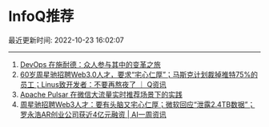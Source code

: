 # InfoQ推荐

最近更新时间: 2022-10-23 16:02:07

--- 
1. [DevOps 在施耐德：众人参与其中的变革之旅](https://www.infoq.cn/article/EahixYJRtoPSV4G1V1wk) 
2. [60岁周星驰招聘Web3.0人才，要求“宅心仁厚”；马斯克计划裁掉推特75%的员工；Linus致开发者：不要再熬夜了 ｜ Q资讯](https://www.infoq.cn/article/helHPDyExQfDC3hGtvJd) 
3. [Apache Pulsar 在微信大流量实时推荐场景下的实践](https://www.infoq.cn/article/LKBS54VlX2VtC9phdN0B) 
4. [周星驰招聘Web3人才：要有头脑又宅心仁厚；微软回应“泄露2.4TB数据”；罗永浩AR创业公司获近4亿元融资 | AI一周资讯](https://www.infoq.cn/article/AKOACz96X5He3Vi1gGGX) 
